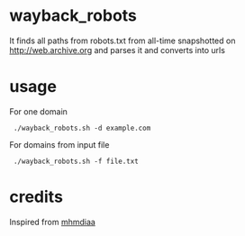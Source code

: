 # wayback_robots

It finds all paths from robots.txt from all-time snapshotted on  http://web.archive.org   and parses it and converts into urls

# usage

For one domain

```
 ./wayback_robots.sh -d example.com
```

For  domains from input file 

```
 ./wayback_robots.sh -f file.txt
```

# credits
Inspired from [mhmdiaa](https://gist.github.com/mhmdiaa/)

